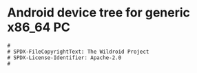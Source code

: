 # Android device tree for generic x86_64 PC

```
#
# SPDX-FileCopyrightText: The Wildroid Project
# SPDX-License-Identifier: Apache-2.0
#
```
